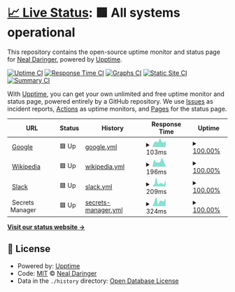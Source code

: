 # [📈 Live Status](https://gh.daringer.org): <!--live status--> **🟩 All systems operational**

This repository contains the open-source uptime monitor and status page for [Neal Daringer](https://gh.daringer.org), powered by [Upptime](https://github.com/upptime/upptime).

[![Uptime CI](https://github.com/koj-co/upptime/workflows/Uptime%20CI/badge.svg)](https://github.com/koj-co/upptime/actions?query=workflow%3A%22Uptime+CI%22)
[![Response Time CI](https://github.com/koj-co/upptime/workflows/Response%20Time%20CI/badge.svg)](https://github.com/koj-co/upptime/actions?query=workflow%3A%22Response+Time+CI%22)
[![Graphs CI](https://github.com/koj-co/upptime/workflows/Graphs%20CI/badge.svg)](https://github.com/koj-co/upptime/actions?query=workflow%3A%22Graphs+CI%22)
[![Static Site CI](https://github.com/koj-co/upptime/workflows/Static%20Site%20CI/badge.svg)](https://github.com/koj-co/upptime/actions?query=workflow%3A%22Static+Site+CI%22)
[![Summary CI](https://github.com/koj-co/upptime/workflows/Summary%20CI/badge.svg)](https://github.com/koj-co/upptime/actions?query=workflow%3A%22Summary+CI%22)

With [Upptime](https://upptime.js.org), you can get your own unlimited and free uptime monitor and status page, powered entirely by a GitHub repository. We use [Issues](https://github.com/ndaringer/upptime/issues) as incident reports, [Actions](https://github.com/ndaringer/upptime/actions) as uptime monitors, and [Pages](https://gh.daringer.org) for the status page.

<!--start: status pages-->
<!-- This summary is generated by Upptime (https://github.com/upptime/upptime) -->
<!-- Do not edit this manually, your changes will be overwritten -->
<!-- prettier-ignore -->
| URL | Status | History | Response Time | Uptime |
| --- | ------ | ------- | ------------- | ------ |
| <img alt="" src="https://icons.duckduckgo.com/ip3/www.google.com.ico" height="13"> [Google](https://www.google.com) | 🟩 Up | [google.yml](https://github.com/ndaringer/upptime/commits/HEAD/history/google.yml) | <details><summary><img alt="Response time graph" src="./graphs/google/response-time-week.png" height="20"> 103ms</summary><br><a href="https://gh.daringer.org/history/google"><img alt="Response time 108" src="https://img.shields.io/endpoint?url=https%3A%2F%2Fraw.githubusercontent.com%2Fndaringer%2Fupptime%2FHEAD%2Fapi%2Fgoogle%2Fresponse-time.json"></a><br><a href="https://gh.daringer.org/history/google"><img alt="24-hour response time 96" src="https://img.shields.io/endpoint?url=https%3A%2F%2Fraw.githubusercontent.com%2Fndaringer%2Fupptime%2FHEAD%2Fapi%2Fgoogle%2Fresponse-time-day.json"></a><br><a href="https://gh.daringer.org/history/google"><img alt="7-day response time 103" src="https://img.shields.io/endpoint?url=https%3A%2F%2Fraw.githubusercontent.com%2Fndaringer%2Fupptime%2FHEAD%2Fapi%2Fgoogle%2Fresponse-time-week.json"></a><br><a href="https://gh.daringer.org/history/google"><img alt="30-day response time 98" src="https://img.shields.io/endpoint?url=https%3A%2F%2Fraw.githubusercontent.com%2Fndaringer%2Fupptime%2FHEAD%2Fapi%2Fgoogle%2Fresponse-time-month.json"></a><br><a href="https://gh.daringer.org/history/google"><img alt="1-year response time 101" src="https://img.shields.io/endpoint?url=https%3A%2F%2Fraw.githubusercontent.com%2Fndaringer%2Fupptime%2FHEAD%2Fapi%2Fgoogle%2Fresponse-time-year.json"></a></details> | <details><summary><a href="https://gh.daringer.org/history/google">100.00%</a></summary><a href="https://gh.daringer.org/history/google"><img alt="All-time uptime 100.00%" src="https://img.shields.io/endpoint?url=https%3A%2F%2Fraw.githubusercontent.com%2Fndaringer%2Fupptime%2FHEAD%2Fapi%2Fgoogle%2Fuptime.json"></a><br><a href="https://gh.daringer.org/history/google"><img alt="24-hour uptime 100.00%" src="https://img.shields.io/endpoint?url=https%3A%2F%2Fraw.githubusercontent.com%2Fndaringer%2Fupptime%2FHEAD%2Fapi%2Fgoogle%2Fuptime-day.json"></a><br><a href="https://gh.daringer.org/history/google"><img alt="7-day uptime 100.00%" src="https://img.shields.io/endpoint?url=https%3A%2F%2Fraw.githubusercontent.com%2Fndaringer%2Fupptime%2FHEAD%2Fapi%2Fgoogle%2Fuptime-week.json"></a><br><a href="https://gh.daringer.org/history/google"><img alt="30-day uptime 100.00%" src="https://img.shields.io/endpoint?url=https%3A%2F%2Fraw.githubusercontent.com%2Fndaringer%2Fupptime%2FHEAD%2Fapi%2Fgoogle%2Fuptime-month.json"></a><br><a href="https://gh.daringer.org/history/google"><img alt="1-year uptime 99.99%" src="https://img.shields.io/endpoint?url=https%3A%2F%2Fraw.githubusercontent.com%2Fndaringer%2Fupptime%2FHEAD%2Fapi%2Fgoogle%2Fuptime-year.json"></a></details>
| <img alt="" src="https://icons.duckduckgo.com/ip3/en.wikipedia.org.ico" height="13"> [Wikipedia](https://en.wikipedia.org) | 🟩 Up | [wikipedia.yml](https://github.com/ndaringer/upptime/commits/HEAD/history/wikipedia.yml) | <details><summary><img alt="Response time graph" src="./graphs/wikipedia/response-time-week.png" height="20"> 196ms</summary><br><a href="https://gh.daringer.org/history/wikipedia"><img alt="Response time 213" src="https://img.shields.io/endpoint?url=https%3A%2F%2Fraw.githubusercontent.com%2Fndaringer%2Fupptime%2FHEAD%2Fapi%2Fwikipedia%2Fresponse-time.json"></a><br><a href="https://gh.daringer.org/history/wikipedia"><img alt="24-hour response time 126" src="https://img.shields.io/endpoint?url=https%3A%2F%2Fraw.githubusercontent.com%2Fndaringer%2Fupptime%2FHEAD%2Fapi%2Fwikipedia%2Fresponse-time-day.json"></a><br><a href="https://gh.daringer.org/history/wikipedia"><img alt="7-day response time 196" src="https://img.shields.io/endpoint?url=https%3A%2F%2Fraw.githubusercontent.com%2Fndaringer%2Fupptime%2FHEAD%2Fapi%2Fwikipedia%2Fresponse-time-week.json"></a><br><a href="https://gh.daringer.org/history/wikipedia"><img alt="30-day response time 198" src="https://img.shields.io/endpoint?url=https%3A%2F%2Fraw.githubusercontent.com%2Fndaringer%2Fupptime%2FHEAD%2Fapi%2Fwikipedia%2Fresponse-time-month.json"></a><br><a href="https://gh.daringer.org/history/wikipedia"><img alt="1-year response time 214" src="https://img.shields.io/endpoint?url=https%3A%2F%2Fraw.githubusercontent.com%2Fndaringer%2Fupptime%2FHEAD%2Fapi%2Fwikipedia%2Fresponse-time-year.json"></a></details> | <details><summary><a href="https://gh.daringer.org/history/wikipedia">100.00%</a></summary><a href="https://gh.daringer.org/history/wikipedia"><img alt="All-time uptime 83.31%" src="https://img.shields.io/endpoint?url=https%3A%2F%2Fraw.githubusercontent.com%2Fndaringer%2Fupptime%2FHEAD%2Fapi%2Fwikipedia%2Fuptime.json"></a><br><a href="https://gh.daringer.org/history/wikipedia"><img alt="24-hour uptime 100.00%" src="https://img.shields.io/endpoint?url=https%3A%2F%2Fraw.githubusercontent.com%2Fndaringer%2Fupptime%2FHEAD%2Fapi%2Fwikipedia%2Fuptime-day.json"></a><br><a href="https://gh.daringer.org/history/wikipedia"><img alt="7-day uptime 100.00%" src="https://img.shields.io/endpoint?url=https%3A%2F%2Fraw.githubusercontent.com%2Fndaringer%2Fupptime%2FHEAD%2Fapi%2Fwikipedia%2Fuptime-week.json"></a><br><a href="https://gh.daringer.org/history/wikipedia"><img alt="30-day uptime 100.00%" src="https://img.shields.io/endpoint?url=https%3A%2F%2Fraw.githubusercontent.com%2Fndaringer%2Fupptime%2FHEAD%2Fapi%2Fwikipedia%2Fuptime-month.json"></a><br><a href="https://gh.daringer.org/history/wikipedia"><img alt="1-year uptime 90.64%" src="https://img.shields.io/endpoint?url=https%3A%2F%2Fraw.githubusercontent.com%2Fndaringer%2Fupptime%2FHEAD%2Fapi%2Fwikipedia%2Fuptime-year.json"></a></details>
| <img alt="" src="https://icons.duckduckgo.com/ip3/app.slack.com.ico" height="13"> [Slack](https://app.slack.com/client/) | 🟩 Up | [slack.yml](https://github.com/ndaringer/upptime/commits/HEAD/history/slack.yml) | <details><summary><img alt="Response time graph" src="./graphs/slack/response-time-week.png" height="20"> 209ms</summary><br><a href="https://gh.daringer.org/history/slack"><img alt="Response time 196" src="https://img.shields.io/endpoint?url=https%3A%2F%2Fraw.githubusercontent.com%2Fndaringer%2Fupptime%2FHEAD%2Fapi%2Fslack%2Fresponse-time.json"></a><br><a href="https://gh.daringer.org/history/slack"><img alt="24-hour response time 325" src="https://img.shields.io/endpoint?url=https%3A%2F%2Fraw.githubusercontent.com%2Fndaringer%2Fupptime%2FHEAD%2Fapi%2Fslack%2Fresponse-time-day.json"></a><br><a href="https://gh.daringer.org/history/slack"><img alt="7-day response time 209" src="https://img.shields.io/endpoint?url=https%3A%2F%2Fraw.githubusercontent.com%2Fndaringer%2Fupptime%2FHEAD%2Fapi%2Fslack%2Fresponse-time-week.json"></a><br><a href="https://gh.daringer.org/history/slack"><img alt="30-day response time 214" src="https://img.shields.io/endpoint?url=https%3A%2F%2Fraw.githubusercontent.com%2Fndaringer%2Fupptime%2FHEAD%2Fapi%2Fslack%2Fresponse-time-month.json"></a><br><a href="https://gh.daringer.org/history/slack"><img alt="1-year response time 189" src="https://img.shields.io/endpoint?url=https%3A%2F%2Fraw.githubusercontent.com%2Fndaringer%2Fupptime%2FHEAD%2Fapi%2Fslack%2Fresponse-time-year.json"></a></details> | <details><summary><a href="https://gh.daringer.org/history/slack">100.00%</a></summary><a href="https://gh.daringer.org/history/slack"><img alt="All-time uptime 100.00%" src="https://img.shields.io/endpoint?url=https%3A%2F%2Fraw.githubusercontent.com%2Fndaringer%2Fupptime%2FHEAD%2Fapi%2Fslack%2Fuptime.json"></a><br><a href="https://gh.daringer.org/history/slack"><img alt="24-hour uptime 100.00%" src="https://img.shields.io/endpoint?url=https%3A%2F%2Fraw.githubusercontent.com%2Fndaringer%2Fupptime%2FHEAD%2Fapi%2Fslack%2Fuptime-day.json"></a><br><a href="https://gh.daringer.org/history/slack"><img alt="7-day uptime 100.00%" src="https://img.shields.io/endpoint?url=https%3A%2F%2Fraw.githubusercontent.com%2Fndaringer%2Fupptime%2FHEAD%2Fapi%2Fslack%2Fuptime-week.json"></a><br><a href="https://gh.daringer.org/history/slack"><img alt="30-day uptime 100.00%" src="https://img.shields.io/endpoint?url=https%3A%2F%2Fraw.githubusercontent.com%2Fndaringer%2Fupptime%2FHEAD%2Fapi%2Fslack%2Fuptime-month.json"></a><br><a href="https://gh.daringer.org/history/slack"><img alt="1-year uptime 100.00%" src="https://img.shields.io/endpoint?url=https%3A%2F%2Fraw.githubusercontent.com%2Fndaringer%2Fupptime%2FHEAD%2Fapi%2Fslack%2Fuptime-year.json"></a></details>
| <img alt="" src="https://icons.duckduckgo.com/ip3/null.ico" height="13"> Secrets Manager | 🟩 Up | [secrets-manager.yml](https://github.com/ndaringer/upptime/commits/HEAD/history/secrets-manager.yml) | <details><summary><img alt="Response time graph" src="./graphs/secrets-manager/response-time-week.png" height="20"> 324ms</summary><br><a href="https://gh.daringer.org/history/secrets-manager"><img alt="Response time 249" src="https://img.shields.io/endpoint?url=https%3A%2F%2Fraw.githubusercontent.com%2Fndaringer%2Fupptime%2FHEAD%2Fapi%2Fsecrets-manager%2Fresponse-time.json"></a><br><a href="https://gh.daringer.org/history/secrets-manager"><img alt="24-hour response time 364" src="https://img.shields.io/endpoint?url=https%3A%2F%2Fraw.githubusercontent.com%2Fndaringer%2Fupptime%2FHEAD%2Fapi%2Fsecrets-manager%2Fresponse-time-day.json"></a><br><a href="https://gh.daringer.org/history/secrets-manager"><img alt="7-day response time 324" src="https://img.shields.io/endpoint?url=https%3A%2F%2Fraw.githubusercontent.com%2Fndaringer%2Fupptime%2FHEAD%2Fapi%2Fsecrets-manager%2Fresponse-time-week.json"></a><br><a href="https://gh.daringer.org/history/secrets-manager"><img alt="30-day response time 316" src="https://img.shields.io/endpoint?url=https%3A%2F%2Fraw.githubusercontent.com%2Fndaringer%2Fupptime%2FHEAD%2Fapi%2Fsecrets-manager%2Fresponse-time-month.json"></a><br><a href="https://gh.daringer.org/history/secrets-manager"><img alt="1-year response time 231" src="https://img.shields.io/endpoint?url=https%3A%2F%2Fraw.githubusercontent.com%2Fndaringer%2Fupptime%2FHEAD%2Fapi%2Fsecrets-manager%2Fresponse-time-year.json"></a></details> | <details><summary><a href="https://gh.daringer.org/history/secrets-manager">100.00%</a></summary><a href="https://gh.daringer.org/history/secrets-manager"><img alt="All-time uptime 77.92%" src="https://img.shields.io/endpoint?url=https%3A%2F%2Fraw.githubusercontent.com%2Fndaringer%2Fupptime%2FHEAD%2Fapi%2Fsecrets-manager%2Fuptime.json"></a><br><a href="https://gh.daringer.org/history/secrets-manager"><img alt="24-hour uptime 100.00%" src="https://img.shields.io/endpoint?url=https%3A%2F%2Fraw.githubusercontent.com%2Fndaringer%2Fupptime%2FHEAD%2Fapi%2Fsecrets-manager%2Fuptime-day.json"></a><br><a href="https://gh.daringer.org/history/secrets-manager"><img alt="7-day uptime 100.00%" src="https://img.shields.io/endpoint?url=https%3A%2F%2Fraw.githubusercontent.com%2Fndaringer%2Fupptime%2FHEAD%2Fapi%2Fsecrets-manager%2Fuptime-week.json"></a><br><a href="https://gh.daringer.org/history/secrets-manager"><img alt="30-day uptime 99.47%" src="https://img.shields.io/endpoint?url=https%3A%2F%2Fraw.githubusercontent.com%2Fndaringer%2Fupptime%2FHEAD%2Fapi%2Fsecrets-manager%2Fuptime-month.json"></a><br><a href="https://gh.daringer.org/history/secrets-manager"><img alt="1-year uptime 47.33%" src="https://img.shields.io/endpoint?url=https%3A%2F%2Fraw.githubusercontent.com%2Fndaringer%2Fupptime%2FHEAD%2Fapi%2Fsecrets-manager%2Fuptime-year.json"></a></details>

<!--end: status pages-->

[**Visit our status website →**](https://gh.daringer.org)

## 📄 License

- Powered by: [Upptime](https://github.com/upptime/upptime)
- Code: [MIT](./LICENSE) © [Neal Daringer](https://gh.daringer.org)
- Data in the `./history` directory: [Open Database License](https://opendatacommons.org/licenses/odbl/1-0/)
